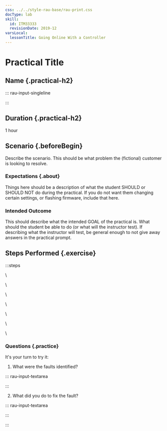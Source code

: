 ```yaml
---
css: ../../style-rau-base/rau-print.css
docType: lab
skill:
  id: ITM33333
  revisionDate: 2019-12
varsLocal:
  lessonTitle: Going Online With a Controller
---
```


# Practical Title

## Name {.practical-h2}

::: rau-input-singleline

:::

## Duration {.practical-h2}

1 hour

## Scenario {.beforeBegin}

Describe the scenario. This should be what problem the (fictional) customer is looking to resolve.

### Expectations {.about}

Things here should be a description of what the student SHOULD or SHOULD NOT do during the practical. If you do not want them changing certain settings, or flashing firmware, include that here. 

### Intended Outcome

This should describe what the intended GOAL of the practical is. What should the student be able to do (or what will the instructor test). If describing what the instructor will test, be general enough to not give away answers in the practical prompt.

## Steps Performed {.exercise}

:::steps

\

\

\

\

\

\

\

### Questions {.practice}

It's your turn to try it:

1. What were the faults identified?

  ::: rau-input-textarea
  
  :::

2. What did you do to fix the fault?

  ::: rau-input-textarea
  
  :::

:::
